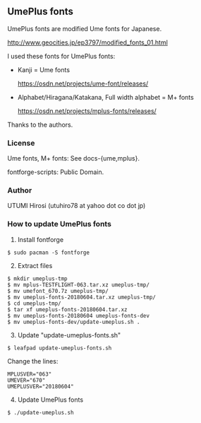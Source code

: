 ## UmePlus fonts

UmePlus fonts are modified Ume fonts for Japanese.

<http://www.geocities.jp/ep3797/modified_fonts_01.html>

I used these fonts for UmePlus fonts:

- Kanji = Ume fonts

  <https://osdn.net/projects/ume-font/releases/>

- Alphabet/Hiragana/Katakana, Full width alphabet = M+ fonts

  <https://osdn.net/projects/mplus-fonts/releases/>

Thanks to the authors.

### License

Ume fonts, M+ fonts: See docs-{ume,mplus}.

fontforge-scripts: Public Domain.

### Author

UTUMI Hirosi (utuhiro78 at yahoo dot co dot jp)

### How to update UmePlus fonts

1. Install fontforge

  ```
  $ sudo pacman -S fontforge
  ```

2. Extract files

  ```
  $ mkdir umeplus-tmp
  $ mv mplus-TESTFLIGHT-063.tar.xz umeplus-tmp/
  $ mv umefont_670.7z umeplus-tmp/
  $ mv umeplus-fonts-20180604.tar.xz umeplus-tmp/
  $ cd umeplus-tmp/
  $ tar xf umeplus-fonts-20180604.tar.xz
  $ mv umeplus-fonts-20180604 umeplus-fonts-dev
  $ mv umeplus-fonts-dev/update-umeplus.sh .
  ```

3. Update "update-umeplus-fonts.sh"

  ```
  $ leafpad update-umeplus-fonts.sh
  ```

  Change the lines:

  ```
  MPLUSVER="063"
  UMEVER="670"
  UMEPLUSVER="20180604"
  ```

4. Update UmePlus fonts

  ```
  $ ./update-umeplus.sh
  ```
